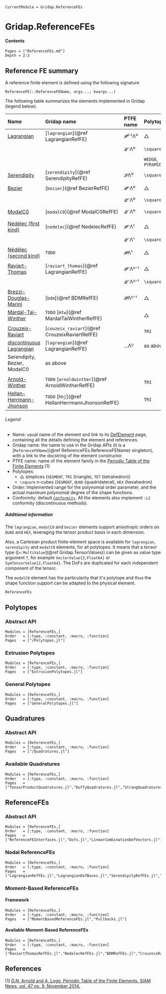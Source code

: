 ```@meta
CurrentModule = Gridap.ReferenceFEs
```

# Gridap.ReferenceFEs

#### Contents

```@contents
Pages = ["ReferenceFEs.md"]
Depth = 2:3
```


## Reference FE summary

A reference finite element is defined using the following signature
```@docs; canonical=false
ReferenceFE(::ReferenceFEName, args...; kwargs...)
```

The following table summarizes the elements implemented in Gridap (legend below).

| Name                                                                                    | Gridap name                                  | PTFE name  | Polytopes   | Order          | Conformity|
| :-------------------------------------------------------------------------------------- | :------------------------------------------- | :--------- | :---------- | :------------- | :-------- |
| [Lagrangian](https://defelement.org/elements/lagrange.html)                             | [`lagrangian`](@ref LagrangianRefFE)         | 𝓟⁽⁻⁾Λ⁰     | △           | ``{r≥1, r}``   | `:H1`     |
|                                                                                         |                                              | 𝓠⁻Λ⁰       | ``\square`` | ``{r≥1, r}``   | `:H1`     |
|                                                                                         |                                              |      |`WEDGE`, `PYRAMID` | ``{r≥1, r}``   | `:H1`     |
| [Serendipity](https://defelement.org/elements/serendipity.html)                         | [`serendipity`](@ref SerendipityRefFE)       | 𝓢Λ⁰        | ``\square`` | ``{r≥1, r}``   | `:H1`     |
| [Bezier](https://defelement.org/elements/bernstein.html)                                | [`bezier`](@ref BezierRefFE)                 | 𝓟⁻Λ⁰       | △           | ``{r≥1, r}``   | `:H1`     |
|                                                                                         |                                              | 𝓠⁻Λ⁰       | ``\square`` | ``{r≥1, r}``   | `:H1`     |
| [ModalC0](https://doi.org/10.48550/arXiv.2201.06632)                                    | [`modalC0`](@ref ModalC0RefFE)               | 𝓠⁻Λ⁰       | ``\square`` | ``{r≥1, r}``   | `:H1`     |
|                                                                                                                                                                                                |
| [Nédélec (first kind)](https://defelement.org/elements/nedelec1.html)                   | [`nedelec`](@ref NedelecRefFE)               | 𝓟⁻Λ¹       | △           | ``{r≥1, r+1}`` | `:Hcurl`  |
|                                                                                         |                                              | 𝓠⁻Λ¹       | ``\square`` | ``{r≥1, r+1}`` | `:Hcurl`  |
| [Nédélec (second kind)](https://defelement.org/elements/nedelec2.html)                  | `TODO`                                       | 𝓟Λ¹        | △           | ``{r≥1, r+2}`` | `:Hcurl`  |
|                                                                                                                                                                                                |
| [Raviart-Thomas](https://defelement.org/elements/raviart-thomas.html)                   | [`raviart_thomas`](@ref LagrangianRefFE)     | 𝓟⁻Λᴰ⁻¹     | △           | ``{r≥0, r+1}`` | `:Hdiv`   |
|                                                                                         |                                              | 𝓠⁻Λᴰ⁻¹     | ``\square`` | ``{r≥0, r+1}`` | `:Hdiv`   |
| [Brezzi-Douglas-Marini](https://defelement.org/elements/brezzi-douglas-marini.html)     | [`bdm`](@ref BDMRefFE)                       | 𝓟Λᴰ⁻¹      | △           | ``{r≥1, r}  `` | `:Hdiv`   |
| [Mardal-Tai-Winther](https://defelement.org/elements/mardal-tai-winther.html)           | `TODO` [`mtw`](@ref MardalTaiWintherRefFE)   |            | △           | `TODO`         | `:Hdiv`   |
|                                                                                                                                                                                                |
| [Crouzeix-Raviart](https://defelement.org/elements/crouzeix-raviart.html)               |[`couzeix_raviart`](@ref CrouzeixRaviartRefFE)|            |  `TRI`      | ``{r=1, r}``   | `:L2`     |
| [discontinuous Lagrangian](https://defelement.org/elements/discontinuous-lagrange.html) | [`lagrangian`](@ref LagrangianRefFE)         | ...Λᴰ      | as above    | ``{r≥0, r}``   | `:L2`     |
| Serendipity, Bezier, ModalC0                                                            | as above                                     |            |             | ``{r≥0, r}``   | `:L2`     |
|                                                                                                                                                                                                |
| [Arnold-Winther](https://defelement.org/elements/arnold-winther.html)                   | `TODO` [`arnoldwinther`](@ref ArnoldWintherRefFE)|        | `TRI`       | `TODO` ``2``   | `:Hdiv`   |
| [Hellan-Herrmann-Jhonson](https://defelement.org/elements/hellan-herrmann-johnson.html) | `TODO` [`hhj`](@ref HellanHerrmannJhonsonRefFE)  |        | `TRI`       | `TODO`         | `:Hdiv`   |

###### Legend

- Name: usual name of the element and link to its
    [DefElement](https://defelement.org/) page, containing all the details
    defining the element and references.
- Gridap name: the name  to use in the Gridap APIs (it is a [`ReferenceFEName`](@ref ReferenceFEs.ReferenceFEName)
    singleton), with a link to the docstring of the element constructor.
- PTFE name: name of the element family in the [Periodic Table of the Finite
    Elements](https://www-users.cse.umn.edu/~arnold/femtable/index.html) [1]
- Polytopes:
    - △ simplices (`SEGMENT`, `TRI`  (triangle),      `TET` (tetrahedron))
    - ``\square`` n-cubes   (`SEGMENT`, `QUAD` (quadridateral), `HEX` (hexahedron)
- Order: Implemented range for the polynomial order parameter, and the actual
    maximum polynomial degree of the shape functions.
- Conformity: default [`Conformity`](@ref). All the elements also implement `:L2`
    conformity (discontinuous methods).

##### Additional information

The `lagrangian`, `modalC0` and `bezier` elements support anisotropic orders on
`QUAD` and `HEX`, leveraging the tensor product basis in each dimension.

Also, a Cartesian product finite-element space is available for `lagrangian`,
`serendipity` and `modalC0` elements, for all polytopes. It means that a tensor
type ([`<:MultiValue`](@ref Gridap.TensorValues)) can be given as value type
argument `T`, for example `VectorValue{3,Float64}` or
`SymTensorValue{2,Float64}`. The DoFs are duplicated for each independent
component of the tensor.

The `modalC0` element has the particularity that it's polytope and thus the
shape function support can be adapted to the physical element.

```@docs
ReferenceFEs
```

## Polytopes

### Abstract API

```@autodocs
Modules = [ReferenceFEs,]
Order   = [:type, :constant, :macro, :function]
Pages   = ["/Polytopes.jl"]
```

### Extrusion Polytopes

```@autodocs
Modules = [ReferenceFEs,]
Order   = [:type, :constant, :macro, :function]
Pages   = ["ExtrusionPolytopes.jl"]
```

### General Polytopes

```@autodocs
Modules = [ReferenceFEs,]
Order   = [:type, :constant, :macro, :function]
Pages   = ["GeneralPolytopes.jl"]
```

## Quadratures

### Abstract API

```@autodocs
Modules = [ReferenceFEs,]
Order   = [:type, :constant, :macro, :function]
Pages   = ["/Quadratures.jl"]
```

### Available Quadratures

```@autodocs
Modules = [ReferenceFEs,]
Order   = [:type, :constant, :macro, :function]
Pages   = ["TensorProductQuadratures.jl","DuffyQuadratures.jl","StrangQuadratures.jl","XiaoGimbutasQuadratures.jl"]
```

## ReferenceFEs

### Abstract API

```@autodocs
Modules = [ReferenceFEs,]
Order   = [:type, :constant, :macro, :function]
Pages   = ["ReferenceFEInterfaces.jl","Dofs.jl","LinearCombinationDofVectors.jl"]
```

### Nodal ReferenceFEs

```@autodocs
Modules = [ReferenceFEs,]
Order   = [:type, :constant, :macro, :function]
Pages   = ["LagrangianRefFEs.jl","LagrangianDofBases.jl","SerendipityRefFEs.jl","BezierRefFEs.jl","ModalC0RefFEs.jl"]
```

### Moment-Based ReferenceFEs

#### Framework

```@autodocs
Modules = [ReferenceFEs,]
Order   = [:type, :constant, :macro, :function]
Pages   = ["MomentBasedReferenceFEs.jl","Pullbacks.jl"]
```

#### Available Moment-Based ReferenceFEs

```@autodocs
Modules = [ReferenceFEs,]
Order   = [:type, :constant, :macro, :function]
Pages   = ["RaviartThomasRefFEs.jl","NedelecRefFEs.jl","BDMRefFEs.jl","CrouzeixRaviartRefFEs.jl"]
```

## References

[1] [D.N. Arnold and A. Logg, Periodic Table of the Finite Elements, SIAM News, vol. 47 no. 9, November 2014.](https://www-users.cse.umn.edu/~arnold/papers/periodic-table.pdf)
